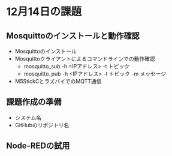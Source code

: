 # 12月14日の課題
## Mosquittoのインストールと動作確認
- Mosquittoのインストール
- Mosquittoクライアントによるコマンドラインでの動作確認
  - mosquitto_sub -h <IPアドレス> -t トピック
  - mosquitto_pub -h <IPアドレス> -t トピック -m メッセージ
- M5StickCとラズパイでのMQTT通信
## 課題作成の準備
- システム名
- GitHubのリポジトリ名
## Node-REDの試用
